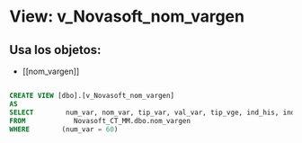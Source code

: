 # View: v_Novasoft_nom_vargen

## Usa los objetos:
- [[nom_vargen]]

```sql

CREATE VIEW [dbo].[v_Novasoft_nom_vargen]
AS
SELECT        num_var, nom_var, tip_var, val_var, tip_vge, ind_his, ind_sist, ind_ctt
FROM            Novasoft_CT_MM.dbo.nom_vargen
WHERE        (num_var = 60)

```
